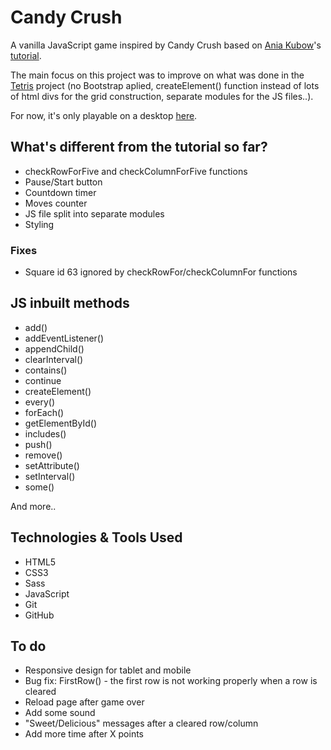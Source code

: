 # Candy Crush

A vanilla JavaScript game inspired by Candy Crush based on [Ania Kubow](https://github.com/kubowania)'s [tutorial](https://youtu.be/XD5sZWxwJUk).

The main focus on this project was to improve on what was done in the [Tetris](https://github.com/Manuofthebirth/js-tetris) project (no Bootstrap aplied, createElement() function instead of lots of html divs for the grid construction, separate modules for the JS files..).

For now, it's only playable on a desktop [here](https://candy-crush-ff37.hostman.site/).

## What's different from the tutorial so far?

* checkRowForFive and checkColumnForFive functions
* Pause/Start button
* Countdown timer
* Moves counter
* JS file split into separate modules
* Styling

### Fixes

* Square id 63 ignored by checkRowFor/checkColumnFor functions

## JS inbuilt methods 

- add()
- addEventListener()
- appendChild()
- clearInterval()
- contains()
- continue
- createElement()
- every()
- forEach()
- getElementById()
- includes()
- push()
- remove()
- setAttribute()
- setInterval()
- some()

And more..

## Technologies & Tools Used

* HTML5
* CSS3
* Sass
* JavaScript
* Git
* GitHub

## To do

* Responsive design for tablet and mobile
* Bug fix: FirstRow() - the first row is not working properly when a row is cleared
* Reload page after game over
* Add some sound
* "Sweet/Delicious" messages after a cleared row/column
* Add more time after X points